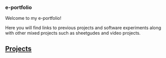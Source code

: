 
### e-portfolio

Welcome to my e-portfolio!

Here you will find links to previous projects and software experiments along with other mixed projects such as sheetgudes and video projects.

## [Projects](/projects.md)

